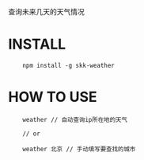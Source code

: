 查询未来几天的天气情况  

# INSTALL  

```
    npm install -g skk-weather 
```

# HOW TO USE  

```
    weather // 自动查询ip所在地的天气
    
    // or
    
    weather 北京 // 手动填写要查找的城市
```